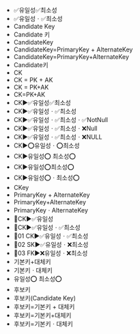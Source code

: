 ﻿- ✅유일성✅최소성
- ✅유일성ㆍ✅최소성
- Candidate Key
- Candidate 키
- CandidateKey
- CandidateKey=PrimaryKey + AlternateKey
- CandidateKey=PrimaryKey+AlternateKey
- Candidate키
- CK
- CK = PK + AK
- CK = PK+AK
- CK=PK+AK
- CK▶️✅유일성✅최소성
- CK▶️✅유일성ㆍ✅최소성
- CK▶️✅유일성ㆍ✅최소성ㆍ✅NotNull
- CK▶️✅유일성ㆍ✅최소성ㆍ❌Null
- CK▶️✅유일성ㆍ✅최소성ㆍ❌NULL
- CK▶️⭕유일성ㆍ⭕최소성
- CK▶️유일성⭕ 최소성⭕
- CK▶️유일성⭕최소성⭕
- CK▶️유일성⭕ㆍ최소성⭕
- CKey
- PrimaryKey + AlternateKey
- PrimaryKey+AlternateKey
- PrimaryKeyㆍAlternateKey
- 📌CK▶️✅유일성
- 📌CK▶️✅유일성ㆍ✅최소성
- 🔎01 CK▶️✅유일성ㆍ✅최소성
- 🔎02 SK▶️✅유일성ㆍ❌최소성
- 🔎03 FK▶️❌유일성ㆍ❌최소성
- 기본키+대체키
- 기본키ㆍ대체키
- 유일성⭕ 최소성⭕
- 후보키
- 후보키(Candidate Key)
- 후보키=기본키 + 대체키
- 후보키=기본키+대체키
- 후보키=기본키ㆍ대체키
